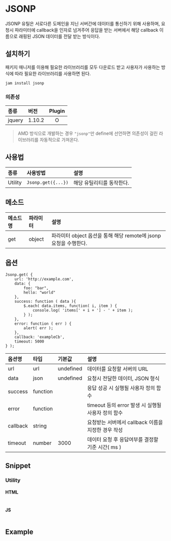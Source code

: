 <!--
{
    "id": 5103,
    "title": "JSONP",
    "outline": "JSONP 유틸은 서로다른 도메인을 지닌 서버간에 데이터를 통신하기 위해 사용하며, 요청시 파라미터에 callback을 인자로 넘겨주어 응답을 받는 서버에서 해당 callback 이름으로 래핑된 JSON 데이터를 전달 받는 방식이다.",
    "tags": ["utility"],
    "order": [5, 1, 3],
    "thumbnail": "5.1.1.jsonp.png"
}
-->

# JSONP

JSONP 유틸은 서로다른 도메인을 지닌 서버간에 데이터를 통신하기 위해 사용하며, 요청시 파라미터에 callback을 인자로 넘겨주어 응답을 받는 서버에서 해당 callback 이름으로 래핑된 JSON 데이터를 전달 받는 방식이다.


## 설치하기

패키지 매니저를 이용해 필요한 라이브러리를 모두 다운로드 받고 사용자가 사용하는 방식에 따라 필요한 라이브러리를 사용하면 된다.

```
jam install jsonp
```

### 의존성

종류 | 버전 | Plugin
:-- | :-- | :--:
jquery | 1.10.2 | O

> AMD 방식으로 개발하는 경우 `"jsonp"`만 define에 선언하면 의존성이 걸린 라이브러리를 자동적으로 가져온다.

## 사용법

종류 | 사용방법 | 설명
:-- | :-- | :--
Utility | `Jsonp.get({...})` | 해당 유틸리티를 동작한다.

## 메소드

메소드명 | 파라미터 | 설명
:-- | :-- | :--
get | object | 파라미터 object 옵션을 통해 해당 remote에 jsonp 요청을 수행한다.

## 옵션

```
Jsonp.get( {
    url: 'http://example.com', 
    data: {
        foo: "bar",
        hello: "world"
    },
    success: function ( data ){
        $.each( data.items, function( i, item ) {
            console.log( 'items[' + i + '] - ' + item );
        } );
    },
    error: function ( err ) {
        alert( err );
    },
    callback: 'exampleCb',
    timeout: 5000
} );
```

옵션명 | 타입 | 기본값 | 설명
:-- | :-- | :-- | :--
url | url | undefined | 데이터를 요청할 서버의 URL
data | json | undefined | 요청시 전달한 데이터, JSON 형식
success | function | | 응답 성공 시 실행될 사용자 정의 함수
error | function | | timeout 등의 error 발생 시 실행될 사용자 정의 함수
callback | string | | 요청받는 서버에서 callback 이름을 지정한 경우 작성
timeout | number | 3000 | 데이터 요청 후 응답여부를 결정할 기준 시간( ms )

## Snippet

### Utility

#### HTML

```

```

#### JS

```

```

## Example
